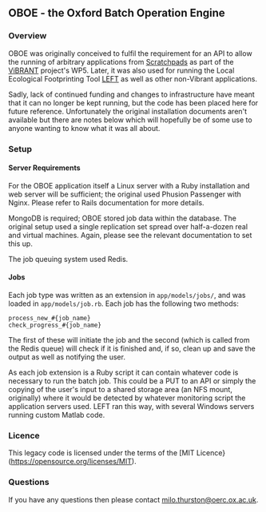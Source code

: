 ## OBOE - the Oxford Batch Operation Engine

### Overview

OBOE was originally conceived to fulfil the requirement for an API to allow the running of arbitrary applications from [Scratchpads](http://scratchpads.eu) as part of the [ViBRANT](http://vbrant.eu) project's WP5. Later, it was also used for running the Local Ecological Footprinting Tool [LEFT](https://www.left.ox.ac.uk) as well as other non-Vibrant applications. 

Sadly, lack of continued funding and changes to infrastructure have meant that it can no longer be kept running, but the code has been placed here for future reference. Unfortunately the original installation documents aren't available but there are notes below which will hopefully be of some use to anyone wanting to know what it was all about.

### Setup

#### Server Requirements

For the OBOE application itself a Linux server with a Ruby installation and web server will be sufficient; the original used Phusion Passenger with Nginx. Please refer to Rails documentation for more details.

MongoDB is required; OBOE stored job data within the database. The original setup used a single replication set spread over half-a-dozen real and virtual machines. Again, please see the relevant documentation to set this up. 

The job queuing system used Redis. 

####  Jobs

Each job type was written as an extension in `app/models/jobs/`, and was loaded in `app/models/job.rb`. Each job has the following two methods:

    process_new_#{job_name}
    check_progress_#{job_name}

The first of these will initiate the job and the second (which is called from the Redis queue) will check if it is finished and, if so, clean up and save the output as well as notifying the user. 

As each job extension is a Ruby script it can contain whatever code is necessary to run the batch job. This could be a PUT to an API or simply the copying of the user's input to a shared storage area (an NFS mount, originally) where it would be detected by whatever monitoring script the application servers used. LEFT ran this way, with several Windows servers running custom Matlab code. 

### Licence

This legacy code is licensed under the terms of the [MIT Licence}(https://opensource.org/licenses/MIT).


### Questions

If you have any questions then please contact <milo.thurston@oerc.ox.ac.uk>.
